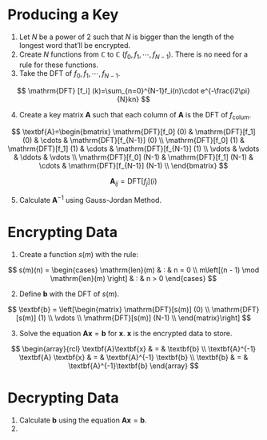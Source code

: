 # Producing a Key

1. Let $N$ be a power of $2$ such that $N$ is bigger than the length of the longest word that’ll be encrypted.
2. Create $N$ functions from $\mathbb{C}$ to $\mathbb{C}$ ($f_0, f_1, \cdots, f_{N-1}$). There is no need for a rule for these functions.
3. Take the $\mathrm{DFT}$ of $f_0, f_1, \cdots, f_{N-1}$.

$$
\mathrm{DFT} [f_i] (k)=\sum_{n=0}^{N-1}f_i(n)\cdot e^{-\frac{i2\pi}{N}kn}
$$

4. Create a key matrix $\textbf{A}$ such that each column of $\textbf{A}$ is the $\mathrm{DFT}$ of $f_{\mathrm{colum}}$.

$$
\textbf{A}=\begin{bmatrix}
\mathrm{DFT}[f_0] (0) & \mathrm{DFT}[f_1] (0) & \cdots & \mathrm{DFT}[f_{N-1}] (0) \\
\mathrm{DFT}[f_0] (1) & \mathrm{DFT}[f_1] (1) & \cdots & \mathrm{DFT}[f_{N-1}] (1) \\
\vdots & \vdots & \ddots & \vdots \\
\mathrm{DFT}[f_0] (N-1) & \mathrm{DFT}[f_1] (N-1) & \cdots & \mathrm{DFT}[f_{N-1}] (N-1) \\
\end{bmatrix}
$$

$$
\textbf{A}_{ij}=\mathrm{DFT}[f_j] (i)
$$

5. Calculate $\textbf{A}^{-1}$ using Gauss-Jordan Method.

# Encrypting Data

1. Create a function $s(m)$ with the rule:

$$
s(m)(n) = \begin{cases}
\mathrm{len}(m) & : & n = 0 \\
m\left[(n - 1) \mod \mathrm{len}(m) \right] & : & n > 0
\end{cases}
$$

2. Define $\textbf{b}$ with the $\mathrm{DFT}$ of $s(m)$.

$$
\textbf{b} = \left[\begin{matrix}
\mathrm{DFT}[s(m)] (0) \\
\mathrm{DFT}[s(m)] (1) \\
\vdots \\
\mathrm{DFT}[s(m)] (N-1) \\
\end{matrix}\right]
$$

3. Solve the equation $\textbf{A}\textbf{x}=\textbf{b}$ for $\textbf{x}$. $\textbf{x}$ is the encrypted data to store.

$$
\begin{array}{rcl}
\textbf{A}\textbf{x} & = & \textbf{b} \\
\textbf{A}^{-1} \textbf{A} \textbf{x} & = & \textbf{A}^{-1} \textbf{b} \\
\textbf{b} & = & \textbf{A}^{-1}\textbf{b}
\end{array}
$$

# Decrypting Data

1. Calculate $\textbf{b}$ using the equation $\textbf{A}\textbf{x}=\textbf{b}$.
2. 

